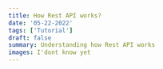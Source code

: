 ```yaml
---
title: How Rest API works?
date: '05-22-2022'
tags: ['Tutorial']
draft: false
summary: Understanding how Rest API works
images: I'dont know yet
---
```

